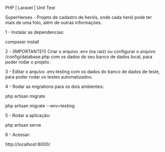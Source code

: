 PHP | Laravel | Unit Test 

SuperHeroes - Projeto de cadastro de heróis, onde cada herói pode ter mais de uma foto, além de outras informações.

1 - Instalar as dependencias:

composer install

2 - (IMPORTANTE!!) Criar o arquivo .env (na raiz) ou configurar o arquivo /config/database.php com os dados do seu banco de dados local, para poder rodar o projeto.

3 - Editar o arquivo .env.testing com os dados do banco de dados de teste, para poder rodar os testes automatizados.

4 - Rodar as migrations para os dois ambientes:

php artisan migrate

php artisan migrate --env=testing

5 - Rodar a aplicação:

php artisan serve

6 - Acessar: 

http://localhost:8000/
